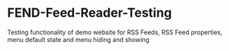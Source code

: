 # FEND-Feed-Reader-Testing
Testing functionality of demo website for RSS Feeds, RSS Feed properties, menu default state and menu hiding and showing
